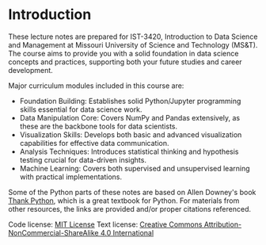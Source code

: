 # Introduction 

These lecture notes are prepared for IST-3420, Introduction to Data Science and Management at Missouri University of Science and Technology (MS&T). The course aims to provide you with a solid foundation in data science concepts and practices, supporting both your future studies and career development. 

Major curriculum modules included in this course are:

- Foundation Building: Establishes solid Python/Jupyter programming skills essential for data science work.
- Data Manipulation Core: Covers NumPy and Pandas extensively, as these are the backbone tools for data scientists.
- Visualization Skills: Develops both basic and advanced visualization capabilities for effective data communication.
- Analysis Techniques: Introduces statistical thinking and hypothesis testing crucial for data-driven insights.
- Machine Learning: Covers both supervised and unsupervised learning with practical implementations.

Some of the Python parts of these notes are based on Allen Downey's book [Thank Python](https://allendowney.github.io/ThinkPython/), which is a great textbook for Python. For materials from other resources, the links are provided and/or proper citations referenced.

Code license: [MIT License](https://mit-license.org/)
Text license: [Creative Commons Attribution-NonCommercial-ShareAlike 4.0 International](https://creativecommons.org/licenses/by-nc-sa/4.0/)